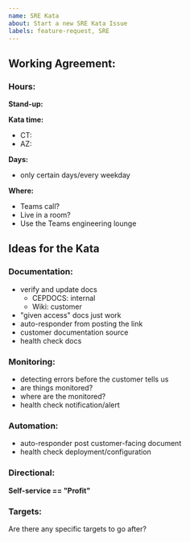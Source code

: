 ```yaml
---
name: SRE Kata
about: Start a new SRE Kata Issue
labels: feature-request, SRE
---
```


<!-- This is to start a new Kata iteration. More information can be found in the /kata folder in this repo -->

## Working Agreement:

### Hours:

**Stand-up:**

**Kata time:**

- CT: 
- AZ: 

**Days:**

- only certain days/every weekday

**Where:**

- Teams call?
- Live in a room?
- Use the Teams engineering lounge

## Ideas for the Kata

### Documentation:

- verify and update docs
    - CEPDOCS: internal
    - Wiki: customer
- "given access" docs just work
- auto-responder from posting the link
- customer documentation source
- health check docs

### Monitoring:

- detecting errors before the customer tells us
- are things monitored?
- where are the monitored?
- health check notification/alert

### Automation:

- auto-responder post customer-facing document
- health check deployment/configuration

### Directional:

**Self-service == "Profit"**

### Targets:

Are there any specific targets to go after?
